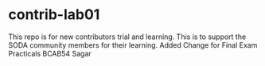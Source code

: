 # contrib-lab01
This repo is for new contributors trial and learning. This is to support the SODA community members for their learning.
Added Change for Final Exam Practicals BCAB54 Sagar


